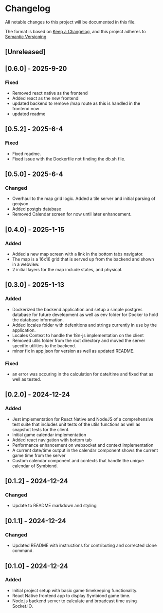 # Changelog

All notable changes to this project will be documented in this file.

The format is based on [Keep a Changelog](https://keepachangelog.com/en/1.0.0/),
and this project adheres to [Semantic Versioning](https://semver.org/spec/v2.0.0.html).

## [Unreleased]

## [0.6.0] - 2025-9-20

### Fixed

- Removed react native as the frontend
- Added react as the new frontend
- updated backend to remove /map route as this is handled in the frontend now
- updated readme

## [0.5.2] - 2025-6-4

### Fixed

- Fixed readme.
- Fixed issue with the Dockerfile not finding the db.sh file.

## [0.5.0] - 2025-6-4

### Changed

- Overhaul to the map grid logic. Added a tile server and initial parsing of geojson.
- Added postgis database
- Removed Calendar screen for now until later enhancement.

## [0.4.0] - 2025-1-15

### Added

- Added a new map screen with a link in the bottom tabs navigator.
- The map is a 16x16 grid that is served up from the backend and shown in a webview.
- 2 initial layers for the map include states, and physical.

## [0.3.0] - 2025-1-13

### Added

- Dockerized the backend application and setup a simple postgres database for future development as well as env folder for Docker to hold the database information.
- Added locales folder with defenitions and strings currently in use by the application.
- Locales Context to handle the 18n-js implementation on the client
- Removed utils folder from the root directory and moved the server specific utilities to the backend.
- minor fix in app.json for version as well as updated README.

### Fixed

- an error was occuring in the calculation for date/time and fixed that as well as tested.

## [0.2.0] - 2024-12-24

### Added

- Jest implementation for React Native and NodeJS of a comprehensive test suite that includes unit tests of the utils functions as well as snapshot tests for the client.
- Initial game calendar implementation
- Added react navigation with bottom tab
- Performance enhancement on websocket and context implementation
- A current date/time output in the calendar component shows the current game time from the server
- Custom calendar component and contexts that handle the unique calendar of Symbiond.

## [0.1.2] - 2024-12-24

### Changed

- Update to README markdown and styling

## [0.1.1] - 2024-12-24

### Changed

- Updated README with instructions for contributing and corrected clone command.

## [0.1.0] - 2024-12-24

### Added

- Initial project setup with basic game timekeeping functionality.
- React Native frontend app to display Symbiond game time.
- Node.js backend server to calculate and broadcast time using Socket.IO.
